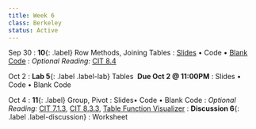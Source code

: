 ```yaml
---
title: Week 6 
class: Berkeley
status: Active
---
```


Sep 30 
: **10**{: .label} Row Methods, Joining Tables
  : [Slides](https://docs.google.com/presentation/d/1RA_Ok1AE4CmV3Q8uE1wZa0wdJfACYFjrgMyt1yYR2KM/edit?usp=sharing) &#8226; Code &#8226; [Blank Code](https://datahub.berkeley.edu/hub/user-redirect/git-pull?repo=https%3A%2F%2Fgithub.com%2Fdata-6-berkeley%2Fmaterials-fa24&branch=main&urlpath=tree%2Fmaterials-fa24%2Flectures%2Flec10%2Flec10-blank.ipynb)
: *Optional Reading:* [CIT 8.4](https://inferentialthinking.com/chapters/08/4/Joining_Tables_by_Columns.html)

Oct 2
: **Lab 5**{: .label .label-lab}  Tables &nbsp;**Due Oct 2 @ 11:00PM**
  : Slides &#8226; Code &#8226; Blank Code

Oct 4
: **11**{: .label} Group, Pivot
  : Slides&#8226; Code &#8226; Blank Code
: *Optional Reading:* [CIT 7.1.3](https://inferentialthinking.com/chapters/07/1/Visualizing_Categorical_Distributions.html?highlight=group#grouping-categorical-data), [CIT 8.3.3](https://inferentialthinking.com/chapters/08/3/Cross-Classifying_by_More_than_One_Variable.html?highlight=pivot#pivot-tables-rearranging-the-output-of-group), [Table Function Visualizer](http://data8.org/interactive_table_functions/)
: **Discussion 6**{: .label .label-discussion}
  : Worksheet 
  <!--&#8226; [Solutions](./assignments/disc01-sols.pdf) -->

